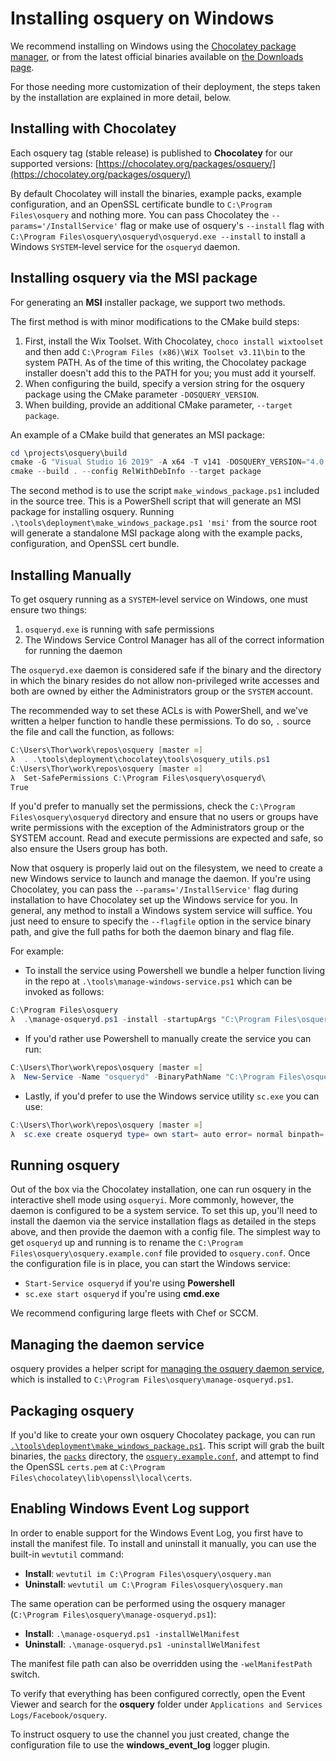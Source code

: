 # Installing osquery on Windows

We recommend installing on Windows using the [Chocolatey package manager](https://chocolatey.org/packages/osquery/), or from the latest official binaries available on [the Downloads page](https://osquery.io/downloads/official/).

For those needing more customization of their deployment, the steps taken by the installation are explained in more detail, below.

## Installing with Chocolatey

Each osquery tag (stable release) is published to **Chocolatey** for our supported versions: [https://chocolatey.org/packages/osquery/](https://chocolatey.org/packages/osquery/)

By default Chocolatey will install the binaries, example packs, example configuration, and an OpenSSL certificate bundle to `C:\Program Files\osquery` and nothing more. You can pass Chocolatey the `--params='/InstallService'` flag or make use of osquery's `--install` flag with `C:\Program Files\osquery\osqueryd\osqueryd.exe --install` to install a Windows `SYSTEM`-level service for the `osqueryd` daemon.

## Installing osquery via the MSI package

For generating an **MSI** installer package, we support two methods.

The first method is with minor modifications to the CMake build steps:

1. First, install the Wix Toolset. With Chocolatey, `choco install wixtoolset` and then add `C:\Program Files (x86)\WiX Toolset v3.11\bin` to the system PATH. As of the time of this writing, the Chocolatey package installer doesn't add this to the PATH for you; you must add it yourself.
2. When configuring the build, specify a version string for the osquery package using the CMake parameter `-DOSQUERY_VERSION`.
3. When building, provide an additional CMake parameter, `--target package`.

An example of a CMake build that generates an MSI package:

```PowerShell
cd \projects\osquery\build
cmake -G "Visual Studio 16 2019" -A x64 -T v141 -DOSQUERY_VERSION="4.0.0" ..\src
cmake --build . --config RelWithDebInfo --target package
```

The second method is to use the script `make_windows_package.ps1` included in the source tree. This is a PowerShell script that will generate an MSI package for installing osquery. Running `.\tools\deployment\make_windows_package.ps1 'msi'` from the source root will generate a standalone MSI package along with the example packs, configuration, and OpenSSL cert bundle.

## Installing Manually

To get osquery running as a `SYSTEM`-level service on Windows, one must ensure two things:

1. `osqueryd.exe` is running with safe permissions
2. The Windows Service Control Manager has all of the correct information for running the daemon

The `osqueryd.exe` daemon is considered safe if the binary and the directory in which the binary resides do not allow non-privileged write accesses and both are owned by either the Administrators group or the `SYSTEM` account.

The recommended way to set these ACLs is with PowerShell, and we've written a helper function to handle these permissions. To do so, `.` source the file and call the function, as follows:

```PowerShell
C:\Users\Thor\work\repos\osquery [master ≡]
λ  . .\tools\deployment\chocolatey\tools\osquery_utils.ps1
C:\Users\Thor\work\repos\osquery [master ≡]
λ  Set-SafePermissions C:\Program Files\osquery\osqueryd\
True
```

If you'd prefer to manually set the permissions, check the `C:\Program Files\osquery\osqueryd` directory and ensure that no users or groups have write permissions with the exception of the Administrators group or the SYSTEM account. Read and execute permissions are expected and safe, so also ensure the Users group has both.

Now that osquery is properly laid out on the filesystem, we need to create a new Windows service to launch and manage the daemon. If you're using Chocolatey, you can pass the `--params='/InstallService'` flag during installation to have Chocolatey set up the Windows service for you. In general, any method to install a Windows system service will suffice. You just need to ensure to specify the `--flagfile` option in the service binary path, and give the full paths for both the daemon binary and flag file.

For example:

* To install the service using Powershell we bundle a helper function living in the repo at `.\tools\manage-windows-service.ps1` which can be invoked as follows:

````PowerShell
C:\Program Files\osquery
λ  .\manage-osqueryd.ps1 -install -startupArgs "C:\Program Files\osquery\osquery.flags"
````

* If you'd rather use Powershell to manually create the service you can run:

```PowerShell
C:\Users\Thor\work\repos\osquery [master ≡]
λ  New-Service -Name "osqueryd" -BinaryPathName "C:\Program Files\osquery\osqueryd\osqueryd.exe --flagfile=C:\Program Files\osquery\osquery.flags"
```

* Lastly, if you'd prefer to use the Windows service utility `sc.exe` you can use:

```PowerShell
C:\Users\Thor\work\repos\osquery [master ≡]
λ  sc.exe create osqueryd type= own start= auto error= normal binpath= "C:\Program Files\osquery\osqueryd\osqueryd.exe --flagfile=\Program Files\osquery\osquery.flags" displayname= 'osqueryd'
```

## Running osquery

Out of the box via the Chocolatey installation, one can run osquery in the interactive shell mode using `osqueryi`. More commonly, however, the daemon is configured to be a system service. To set this up, you'll need to install the daemon via the service installation flags as detailed in the steps above, and then provide the daemon with a config file. The simplest way to get `osqueryd` up and running is to rename the `C:\Program Files\osquery\osquery.example.conf` file provided to `osquery.conf`. Once the configuration file is in place, you can start the Windows service:

* `Start-Service osqueryd` if you're using **Powershell**
* `sc.exe start osqueryd` if you're using **cmd.exe**

We recommend configuring large fleets with Chef or SCCM.

## Managing the daemon service

osquery provides a helper script for [managing the osquery daemon service](https://github.com/osquery/osquery/blob/master/tools/manage-osqueryd.ps1), which is installed to `C:\Program Files\osquery\manage-osqueryd.ps1`.

## Packaging osquery

If you'd like to create your own osquery Chocolatey package, you can run [`.\tools\deployment\make_windows_package.ps1`](https://github.com/osquery/osquery/blob/master/tools/deployment/make_windows_package.ps1). This script will grab the built binaries, the [`packs`](https://github.com/osquery/osquery/blob/master/packs) directory, the [`osquery.example.conf`](https://github.com/osquery/osquery/blob/master/tools/deployment/osquery.example.conf), and attempt to find the OpenSSL `certs.pem` at `C:\Program Files\chocolatey\lib\openssl\local\certs`.

## Enabling Windows Event Log support

In order to enable support for the Windows Event Log, you first have to install the manifest file. To install and uninstall it manually, you can use the built-in `wevtutil` command:

* **Install**: `wevtutil im C:\Program Files\osquery\osquery.man`
* **Uninstall**: `wevtutil um C:\Program Files\osquery\osquery.man`

The same operation can be performed using the osquery manager (`C:\Program Files\osquery\manage-osqueryd.ps1`):

* **Install**: `.\manage-osqueryd.ps1 -installWelManifest`
* **Uninstall**: `.\manage-osqueryd.ps1 -uninstallWelManifest`

The manifest file path can also be overridden using the `-welManifestPath` switch.

To verify that everything has been configured correctly, open the Event Viewer and search for the **osquery** folder under `Applications and Services Logs/Facebook/osquery`.

To instruct osquery to use the channel you just created, change the configuration file to use the **windows_event_log** logger plugin.
